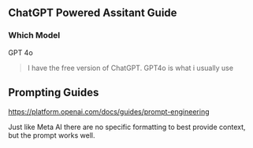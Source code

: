 ## ChatGPT Powered Assitant Guide

### Which Model

GPT 4o

> I have the free version of ChatGPT.  GPT4o is what i usually use

## Prompting Guides

https://platform.openai.com/docs/guides/prompt-engineering

Just like Meta AI there are no specific formatting to best provide context, but the prompt works well.